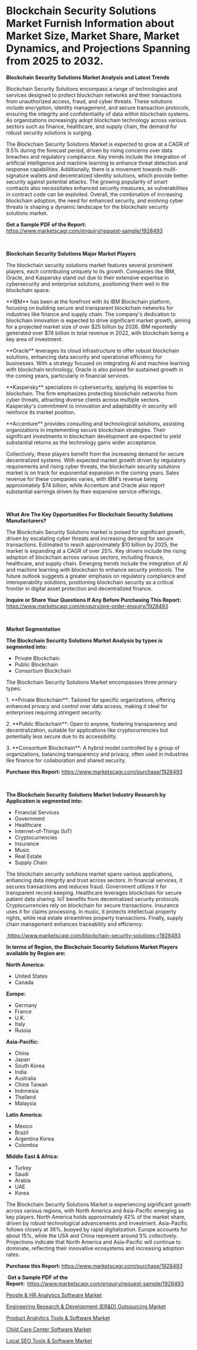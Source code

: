 <p><h1>Blockchain Security Solutions Market Furnish Information about Market Size, Market Share, Market Dynamics, and Projections Spanning from 2025 to 2032.</h1></p><p><strong>Blockchain Security Solutions Market Analysis and Latest Trends</strong></p>
<p><p>Blockchain Security Solutions encompass a range of technologies and services designed to protect blockchain networks and their transactions from unauthorized access, fraud, and cyber threats. These solutions include encryption, identity management, and secure transaction protocols, ensuring the integrity and confidentiality of data within blockchain systems. As organizations increasingly adopt blockchain technology across various sectors such as finance, healthcare, and supply chain, the demand for robust security solutions is surging.</p><p>The Blockchain Security Solutions Market is expected to grow at a CAGR of 9.5% during the forecast period, driven by rising concerns over data breaches and regulatory compliance. Key trends include the integration of artificial intelligence and machine learning to enhance threat detection and response capabilities. Additionally, there is a movement towards multi-signature wallets and decentralized identity solutions, which provide better security against potential attacks. The growing popularity of smart contracts also necessitates enhanced security measures, as vulnerabilities in contract code can be exploited. Overall, the combination of increasing blockchain adoption, the need for enhanced security, and evolving cyber threats is shaping a dynamic landscape for the blockchain security solutions market.</p></p>
<p><strong>Get a Sample PDF of the Report:&nbsp;</strong> <a href="https://www.marketscagr.com/enquiry/request-sample/1928493?utm_campaign=3509&utm_medium=2&utm_source=Github&utm_content=ia&utm_term=29032025&utm_id=blockchain-security-solutions">https://www.marketscagr.com/enquiry/request-sample/1928493</a></p>
<p>&nbsp;</p>
<p><strong>Blockchain Security Solutions Major Market Players</strong></p>
<p><p>The blockchain security solutions market features several prominent players, each contributing uniquely to its growth. Companies like IBM, Oracle, and Kaspersky stand out due to their extensive expertise in cybersecurity and enterprise solutions, positioning them well in the blockchain space.</p><p>**IBM** has been at the forefront with its IBM Blockchain platform, focusing on building secure and transparent blockchain networks for industries like finance and supply chain. The company's dedication to blockchain innovation is expected to drive significant market growth, aiming for a projected market size of over $25 billion by 2026. IBM reportedly generated over $74 billion in total revenue in 2022, with blockchain being a key area of investment.</p><p>**Oracle** leverages its cloud infrastructure to offer robust blockchain solutions, enhancing data security and operational efficiency for businesses. With a strategy focused on integrating AI and machine learning with blockchain technology, Oracle is also poised for sustained growth in the coming years, particularly in financial services.</p><p>**Kaspersky** specializes in cybersecurity, applying its expertise to blockchain. The firm emphasizes protecting blockchain networks from cyber threats, attracting diverse clients across multiple sectors. Kaspersky's commitment to innovation and adaptability in security will reinforce its market position.</p><p>**Accenture** provides consulting and technological solutions, assisting organizations in implementing secure blockchain strategies. Their significant investments in blockchain development are expected to yield substantial returns as the technology gains wider acceptance.</p><p>Collectively, these players benefit from the increasing demand for secure decentralized systems. With expected market growth driven by regulatory requirements and rising cyber threats, the blockchain security solutions market is on track for exponential expansion in the coming years. Sales revenue for these companies varies, with IBM's revenue being approximately $74 billion, while Accenture and Oracle also report substantial earnings driven by their expansive service offerings.</p></p>
<p>&nbsp;</p>
<p><strong>What Are The Key Opportunities For Blockchain Security Solutions Manufacturers?</strong></p>
<p><p>The Blockchain Security Solutions market is poised for significant growth, driven by escalating cyber threats and increasing demand for secure transactions. Estimated to reach approximately $10 billion by 2025, the market is expanding at a CAGR of over 25%. Key drivers include the rising adoption of blockchain across various sectors, including finance, healthcare, and supply chain. Emerging trends include the integration of AI and machine learning with blockchain to enhance security protocols. The future outlook suggests a greater emphasis on regulatory compliance and interoperability solutions, positioning blockchain security as a critical frontier in digital asset protection and decentralized finance.</p></p>
<p><strong>Inquire or Share Your Questions If Any Before Purchasing This Report:</strong> <a href="https://www.marketscagr.com/enquiry/pre-order-enquiry/1928493?utm_campaign=3509&utm_medium=2&utm_source=Github&utm_content=ia&utm_term=29032025&utm_id=blockchain-security-solutions">https://www.marketscagr.com/enquiry/pre-order-enquiry/1928493</a></p>
<p>&nbsp;</p>
<p><strong>Market Segmentation</strong></p>
<p><strong>The Blockchain Security Solutions Market Analysis by types is segmented into:</strong></p>
<p><ul><li>Private Blockchain</li><li>Public Blockchain</li><li>Consortium Blockchain</li></ul></p>
<p><p>The Blockchain Security Solutions Market encompasses three primary types: </p><p>1. **Private Blockchain**: Tailored for specific organizations, offering enhanced privacy and control over data access, making it ideal for enterprises requiring stringent security.</p><p>2. **Public Blockchain**: Open to anyone, fostering transparency and decentralization, suitable for applications like cryptocurrencies but potentially less secure due to its accessibility.</p><p>3. **Consortium Blockchain**: A hybrid model controlled by a group of organizations, balancing transparency and privacy, often used in industries like finance for collaboration and shared security.</p></p>
<p><strong>Purchase this Report:&nbsp;</strong><a href="https://www.marketscagr.com/purchase/1928493?utm_campaign=3509&utm_medium=2&utm_source=Github&utm_content=ia&utm_term=29032025&utm_id=blockchain-security-solutions">https://www.marketscagr.com/purchase/1928493</a></p>
<p>&nbsp;</p>
<p><strong>The Blockchain Security Solutions Market Industry Research by Application is segmented into:</strong></p>
<p><ul><li>Financial Services</li><li>Government</li><li>Healthcare</li><li>Internet-of-Things (IoT)</li><li>Cryptocurrencies</li><li>Insurance</li><li>Music</li><li>Real Estate</li><li>Supply Chain</li></ul></p>
<p><p>The blockchain security solutions market spans various applications, enhancing data integrity and trust across sectors. In financial services, it secures transactions and reduces fraud. Government utilizes it for transparent record-keeping. Healthcare leverages blockchain for secure patient data sharing. IoT benefits from decentralized security protocols. Cryptocurrencies rely on blockchain for secure transactions. Insurance uses it for claims processing. In music, it protects intellectual property rights, while real estate streamlines property transactions. Finally, supply chain management enhances traceability and efficiency.</p></p>
<p><a href="https://www.marketscagr.com/blockchain-security-solutions-r1928493?utm_campaign=3509&utm_medium=2&utm_source=Github&utm_content=ia&utm_term=29032025&utm_id=blockchain-security-solutions">&nbsp;https://www.marketscagr.com/blockchain-security-solutions-r1928493</a></p>
<p><strong>In terms of Region, the Blockchain Security Solutions Market Players available by Region are:</strong></p>
<p>
    <p> <strong> North America: </strong>
        <ul>
            <li>United States</li>
            <li>Canada</li>
        </ul>
        </p> 
    <p> <strong> Europe: </strong>
        <ul>
            <li>Germany</li>
            <li>France</li>
            <li>U.K.</li>
            <li>Italy</li>
            <li>Russia</li>
        </ul>
        </p> 
    <p> <strong> Asia-Pacific: </strong>
        <ul>
            <li>China</li>
            <li>Japan</li>
            <li>South Korea</li>
            <li>India</li>
            <li>Australia</li>
            <li>China Taiwan</li>
            <li>Indonesia</li>
            <li>Thailand</li>
            <li>Malaysia</li>
        </ul>
        </p> 
    <p> <strong> Latin America: </strong>
        <ul>
            <li>Mexico</li>
            <li>Brazil</li>
            <li>Argentina Korea</li>
            <li>Colombia</li>
        </ul>
        </p> 
    <p> <strong> Middle East & Africa: </strong>
        <ul>
            <li>Turkey</li>
            <li>Saudi</li>
            <li>Arabia</li>
            <li>UAE</li>
            <li>Korea</li>
        </ul>
    </p>
    </p>
<p><p>The Blockchain Security Solutions Market is experiencing significant growth across various regions, with North America and Asia-Pacific emerging as key players. North America holds approximately 42% of the market share, driven by robust technological advancements and investment. Asia-Pacific follows closely at 36%, buoyed by rapid digitalization. Europe accounts for about 15%, while the USA and China represent around 5% collectively. Projections indicate that North America and Asia-Pacific will continue to dominate, reflecting their innovative ecosystems and increasing adoption rates.</p></p>
<p><strong>Purchase this Report: </strong><a href="https://www.marketscagr.com/purchase/1928493?utm_campaign=3509&utm_medium=2&utm_source=Github&utm_content=ia&utm_term=29032025&utm_id=blockchain-security-solutions">https://www.marketscagr.com/purchase/1928493</a></p>
<p>&nbsp;<strong>Get a Sample PDF of the Report:&nbsp;&nbsp;</strong><a href="https://www.marketscagr.com/enquiry/request-sample/1928493?utm_campaign=3509&utm_medium=2&utm_source=Github&utm_content=ia&utm_term=29032025&utm_id=blockchain-security-solutions">https://www.marketscagr.com/enquiry/request-sample/1928493</a></p>
<p><strong></strong></p>
<p><p><a href="https://github.com/laroybarrize/Market-Research-Report-List-1/blob/main/people-hr-analytics-software-market.md?utm_campaign=3509&utm_medium=2&utm_source=Github&utm_content=ia&utm_term=29032025&utm_id=blockchain-security-solutions">People & HR Analytics Software Market</a></p><p><a href="https://github.com/ienamoun/Market-Research-Report-List-1/blob/main/engineering-research-development-erd-outsourcing-market.md?utm_campaign=3509&utm_medium=2&utm_source=Github&utm_content=ia&utm_term=29032025&utm_id=blockchain-security-solutions">Engineering Research & Development (ER&D) Outsourcing Market</a></p><p><a href="https://github.com/lazregaartun/Market-Research-Report-List-1/blob/main/product-analytics-tools-software-market.md?utm_campaign=3509&utm_medium=2&utm_source=Github&utm_content=ia&utm_term=29032025&utm_id=blockchain-security-solutions">Product Analytics Tools & Software Market</a></p><p><a href="https://github.com/waackheidtn5/Market-Research-Report-List-1/blob/main/child-care-center-software-market.md?utm_campaign=3509&utm_medium=2&utm_source=Github&utm_content=ia&utm_term=29032025&utm_id=blockchain-security-solutions">Child Care Center Software Market</a></p><p><a href="https://github.com/jolashta/Market-Research-Report-List-1/blob/main/local-seo-tools-software-market.md?utm_campaign=3509&utm_medium=2&utm_source=Github&utm_content=ia&utm_term=29032025&utm_id=blockchain-security-solutions">Local SEO Tools & Software Market</a></p></p>